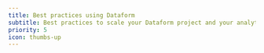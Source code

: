 ```yaml
---
title: Best practices using Dataform
subtitle: Best practices to scale your Dataform project and your analytics
priority: 5
icon: thumbs-up
---
```


